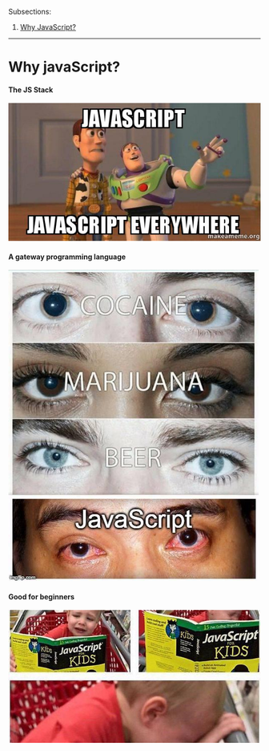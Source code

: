 Subsections:

1. [Why JavaScript?](#whyJS)



---



<h1 id="whyJS">Why javaScript?</h1>



#### The JS Stack

![](_img/javascript-javascript-everywhere.jpg)





#### A gateway programming language

![](_img/js-Drug.jpg)





#### Good for beginners

![](_img/js4kids.jpg)